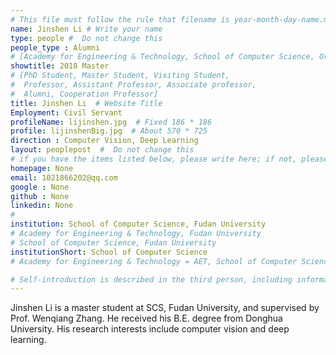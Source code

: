 ```yaml
---
# This file must follow the rule that filename is year-month-day-name.md .
name: Jinshen Li # Write your name
type: people #  Do not change this
people_type : Alumni
# [Academy for Engineering & Technology, School of Computer Science, Organizer]
showtitle: 2018 Master
# [PhD Student, Master Student, Visiting Student,
#  Professor, Assistant Professor, Associate professor,
#  Alumni, Cooperation Professor]
title: Jinshen Li  # Website Title
Employment: Civil Servant
profileName: lijinshen.jpg  # Fixed 186 * 186
profile: lijinshenBig.jpg  # About 570 * 725
direction : Computer Vision, Deep Learning
layout: peoplepost  #  Do not change this
# if you have the items listed below, please write here; if not, please write None.
homepage: None
email: 1021866202@qq.com
google : None
github : None
linkedin: None
# 
institution: School of Computer Science, Fudan University
# Academy for Engineering & Technology, Fudan University
# School of Computer Science, Fudan University
institutionShort: School of Computer Science
# Academy for Engineering & Technology = AET, School of Computer Science = SCS

# Self-introduction is described in the third person, including information such as educational experience
---
```


Jinshen Li is a master student at SCS, Fudan University, and supervised by Prof. Wenqiang Zhang. He received his B.E. degree from Donghua University. His research interests include computer vision and deep learning.